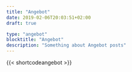 ```yaml
---
title: "Angebot"
date: 2019-02-06T20:03:51+02:00
draft: true

type: "angebot"
blocktitle: "Angebot"
description: "Something about Angebot posts"
---
```


{{< shortcodeangebot >}}

